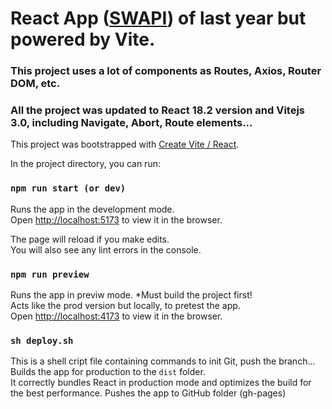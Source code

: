 # React App ([SWAPI](https://github.com/appdevcanada/react-2021)) of last year but powered by Vite.

### This project uses a lot of components as Routes, Axios, Router DOM, etc.

### All the project was updated to React 18.2 version and Vitejs 3.0, including Navigate, Abort, Route elements...

This project was bootstrapped with [Create Vite / React](https://vitejs.dev/).

In the project directory, you can run:

### `npm run start (or dev)`

Runs the app in the development mode.\
Open [http://localhost:5173](http://localhost:5173) to view it in the browser.

The page will reload if you make edits.\
You will also see any lint errors in the console.

### `npm run preview`

Runs the app in previw mode. \*Must build the project first!\
Acts like the prod version but locally, to pretest the app.\
Open [http://localhost:4173](http://localhost:4173) to view it in the browser.

### `sh deploy.sh`

This is a shell cript file containing commands to init Git, push the branch...\
Builds the app for production to the `dist` folder.\
It correctly bundles React in production mode and optimizes the build for the best performance.
Pushes the app to GitHub folder (gh-pages)

